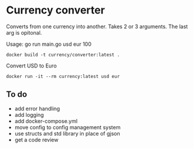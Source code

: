 Currency converter
=======================
Converts from one currency into another. Takes 2 or 3 arguments. The last arg is opitonal. 

Usage: go run main.go usd eur 100

```
docker build -t currency/converter:latest .
```

Convert USD to Euro

```
docker run -it --rm currency:latest usd eur
```

To do
------------
 - add error handling
 - add logging
 - add docker-compose.yml
 - move config to config management system
 - use structs and std library in place of gjson
 - get a code review
